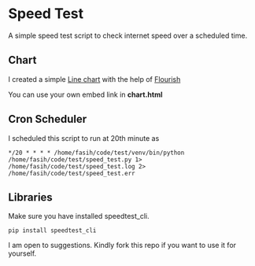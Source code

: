 # Speed Test
A simple speed test script to check internet speed over a scheduled time.

## Chart 
I created a simple [Line chart](https://public.flourish.studio/visualisation/11273439/ "@embed") with the help of [Flourish](https://app.flourish.studio/)

You can use your own embed link in **chart.html**


## Cron Scheduler
I scheduled this script to run at 20th minute as 
```
*/20 * * * * /home/fasih/code/test/venv/bin/python /home/fasih/code/test/speed_test.py 1> /home/fasih/code/test/speed_test.log 2> /home/fasih/code/test/speed_test.err
```
## Libraries
Make sure you have installed speedtest_cli.

`pip install speedtest_cli`



I am open to suggestions. Kindly fork this repo if you want to use it for yourself.